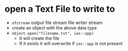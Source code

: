 # open a Text File to write to

-  `ofstream` output file stream file writer stream
-  create an object with the above data type
-  `object.open("filename.txt", ios::app)`
	-  It will create the file
	-  If it exists it will overwrite if `ios::app` is not present

